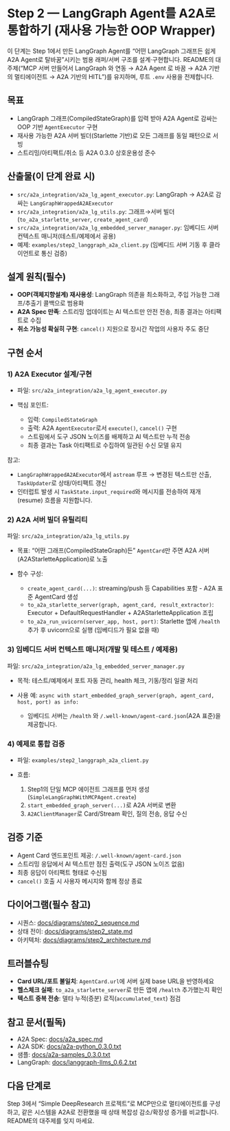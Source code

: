 # Step 2 — LangGraph Agent를 A2A로 통합하기 (재사용 가능한 OOP Wrapper)

이 단계는 Step 1에서 만든 LangGraph Agent를 “어떤 LangGraph 그래프든 쉽게 A2A Agent로 탈바꿈”시키는 범용 래퍼/서버 구조를 설계·구현합니다. README의 대주제(“MCP 서버 만들어서 LangGraph 와 연동 → A2A Agent 로 바꿈 → A2A 기반의 멀티에이전트 → A2A 기반의 HITL”)를 유지하며, 루트 `.env` 사용을 전제합니다.

## 목표

- LangGraph 그래프(CompiledStateGraph)를 입력 받아 A2A Agent로 감싸는 OOP 기반 `AgentExecutor` 구현
- 재사용 가능한 A2A 서버 빌더(Starlette 기반)로 모든 그래프를 동일 패턴으로 서빙
- 스트리밍/아티팩트/취소 등 A2A 0.3.0 상호운용성 준수

## 산출물(이 단계 완료 시)

- `src/a2a_integration/a2a_lg_agent_executor.py`: LangGraph → A2A로 감싸는 `LangGraphWrappedA2AExecutor`
- `src/a2a_integration/a2a_lg_utils.py`: 그래프→서버 빌더(`to_a2a_starlette_server`, `create_agent_card`)
- `src/a2a_integration/a2a_lg_embedded_server_manager.py`: 임베디드 서버 컨텍스트 매니저(테스트/예제에서 공용)
- 예제: `examples/step2_langgraph_a2a_client.py` (임베디드 서버 기동 후 클라이언트로 통신 검증)

## 설계 원칙(필수)

- **OOP(객체지향설계) 재사용성**: LangGraph 의존을 최소화하고, 주입 가능한 그래프/추출기 콜백으로 범용화
- **A2A Spec 만족**: 스트리밍 업데이트는 AI 텍스트만 안전 전송, 최종 결과는 아티팩트로 수집
- **취소 가능성 확실히 구현**: `cancel()` 지원으로 장시간 작업의 사용자 주도 중단

## 구현 순서

### 1) A2A Executor 설계/구현

- 파일: `src/a2a_integration/a2a_lg_agent_executor.py`

- 핵심 포인트:
  - 입력: `CompiledStateGraph`
  - 출력: A2A `AgentExecutor`로서 `execute()`, `cancel()` 구현
  - 스트림에서 도구 JSON 노이즈를 배제하고 AI 텍스트만 누적 전송
  - 최종 결과는 Task 아티팩트로 수집하여 일관된 수신 모델 유지

참고:

- `LangGraphWrappedA2AExecutor`에서 `astream` 루프 → 변경된 텍스트만 산출, `TaskUpdater`로 상태/아티팩트 갱신
- 인터럽트 발생 시 `TaskState.input_required`와 메시지를 전송하여 재개(resume) 흐름을 지원합니다.

### 2) A2A 서버 빌더 유틸리티

파일: `src/a2a_integration/a2a_lg_utils.py`

- 목표: “어떤 그래프(CompiledStateGraph)든” `AgentCard`만 주면 A2A 서버(A2AStarletteApplication)로 노출

- 함수 구성:
  - `create_agent_card(...)`: streaming/push 등 Capabilities 포함 - A2A 표준 AgentCard 생성
  - `to_a2a_starlette_server(graph, agent_card, result_extractor)`: Executor + DefaultRequestHandler + A2AStarletteApplication 조립
  - `to_a2a_run_uvicorn(server_app, host, port)`: Starlette 앱에 `/health` 추가 후 uvicorn으로 실행 (임베디드가 필요 없을 때)

### 3) 임베디드 서버 컨텍스트 매니저(개발 및 테스트 / 예제용)

파일: `src/a2a_integration/a2a_lg_embedded_server_manager.py`

- 목적: 테스트/예제에서 포트 자동 관리, health 체크, 기동/정리 일괄 처리

- 사용 예: `async with start_embedded_graph_server(graph, agent_card, host, port) as info:`
  - 임베디드 서버는 `/health` 와 `/.well-known/agent-card.json`(A2A 표준)을 제공합니다.

### 4) 예제로 통합 검증

- 파일: `examples/step2_langgraph_a2a_client.py`

- 흐름:
  1. Step1의 단일 MCP 에이전트 그래프를 먼저 생성(`SimpleLangGraphWithMCPAgent.create`)
  2. `start_embedded_graph_server(...)`로 A2A 서버로 변환
  3. `A2AClientManager`로 Card/Stream 확인, 질의 전송, 응답 수신

## 검증 기준

- Agent Card 엔드포인트 제공: `/.well-known/agent-card.json`
- 스트리밍 응답에서 AI 텍스트만 점진 출력(도구 JSON 노이즈 없음)
- 최종 응답이 아티팩트 형태로 수신됨
- `cancel()` 호출 시 사용자 메시지와 함께 정상 종료

## 다이어그램(필수 참고)

- 시퀀스: [docs/diagrams/step2_sequence.md](../docs/diagrams/step2_sequence.md)
- 상태 전이: [docs/diagrams/step2_state.md](../docs/diagrams/step2_state.md)
- 아키텍처: [docs/diagrams/step2_architecture.md](../docs/diagrams/step2_architecture.md)

## 트러블슈팅

- **Card URL/포트 불일치**: `AgentCard.url`에 서버 실제 base URL을 반영하세요
- **헬스체크 실패**: `to_a2a_starlette_server`로 만든 앱에 `/health` 추가했는지 확인
- **텍스트 중복 전송**: 델타 누적(증분) 로직(`accumulated_text`) 점검

## 참고 문서(필독)

- A2A Spec: [docs/a2a_spec.md](../docs/a2a_spec.md)
- A2A SDK: [docs/a2a-python_0.3.0.txt](../docs/a2a-python_0.3.0.txt)
- 샘플: [docs/a2a-samples_0.3.0.txt](../docs/a2a-samples_0.3.0.txt)
- LangGraph: [docs/langgraph-llms_0.6.2.txt](../docs/langgraph-llms_0.6.2.txt)

## 다음 단계로

Step 3에서 “Simple DeepResearch 프로젝트”로 MCP만으로 멀티에이전트를 구성하고, 같은 시스템을 A2A로 전환했을 때 상태 복잡성 감소/확장성 증가를 비교합니다. README의 대주제를 잊지 마세요.

